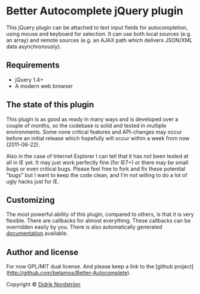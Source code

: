 
Better Autocomplete jQuery plugin
=================================

This jQuery plugin can be attached to text input fields for autocompletion,
using mouse and keyboard for selection. It can use both local sources (e.g. an
array) and remote sources (e.g. an AJAX path which delivers JSON/XML data
asynchronously).

Requirements
------------

 * jQuery 1.4+
 * A modern web browser

The state of this plugin
------------------------

This plugin is as good as ready in many ways and is developed over a couple of
months, so the codebase is solid and tested in multiple environments. Some none
critical features and API-changes may occur before an initial release which
hopefully will occur within a week from now (2011-06-22).

Also in the case of Internet Explorer I can tell that it has *not* been tested
at all in IE yet. It may just work perfectly fine (for IE7+) or
there may be small bugs or even critical bugs. Please feel free to fork and fix
these potential "bugs" but I want to keep the code clean, and I'm not willing
to do a lot of ugly hacks just for IE.

Customizing
-----------

The most powerful ability of this plugin, compared to others, is that it is
very flexible. There are callbacks for almost everything. These callbacks
can be overridden easily by you. There is also automatically generated
[documentation](http://betamos.se/better-autocomplete/index.html) available.

Author and license
------------------

For now GPL/MIT dual license. And please keep a link to the [github project]
(http://github.com/betamos/Better-Autocomplete).

Copyright © [Didrik Nordström](http://betamos.se)
